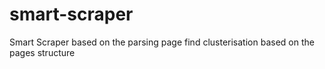 # smart-scraper
Smart Scraper based on the parsing page find clusterisation based on the pages structure
